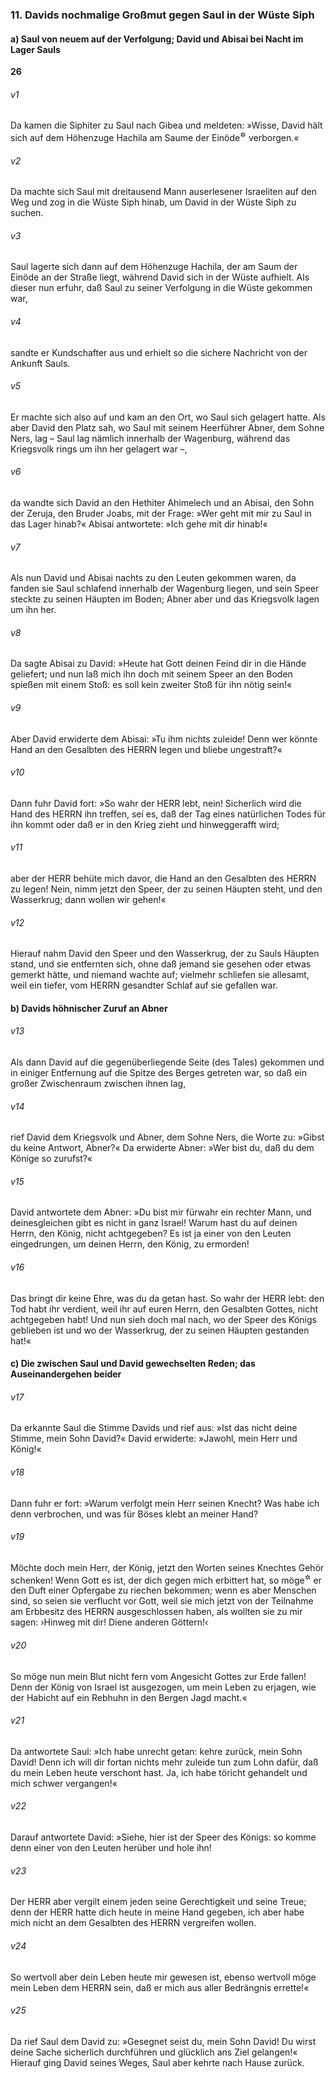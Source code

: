 ### 11. Davids nochmalige Großmut gegen Saul in der Wüste Siph

#### a) Saul von neuem auf der Verfolgung; David und Abisai bei Nacht im Lager Sauls

__26__

###### v1
Da kamen die Siphiter zu Saul nach Gibea und meldeten: »Wisse, David hält sich auf dem Höhenzuge Hachila am Saume der Einöde<sup title="vgl. 23,19">&#x2732;</sup>
 verborgen.«

###### v2
Da machte sich Saul mit dreitausend Mann auserlesener Israeliten auf den Weg und zog in die Wüste Siph hinab, um David in der Wüste Siph zu suchen.

###### v3
Saul lagerte sich dann auf dem Höhenzuge Hachila, der am Saum der Einöde an der Straße liegt, während David sich in der Wüste aufhielt. Als dieser nun erfuhr, daß Saul zu seiner Verfolgung in die Wüste gekommen war,

###### v4
sandte er Kundschafter aus und erhielt so die sichere Nachricht von der Ankunft Sauls.

###### v5
Er machte sich also auf und kam an den Ort, wo Saul sich gelagert hatte. Als aber David den Platz sah, wo Saul mit seinem Heerführer Abner, dem Sohne Ners, lag – Saul lag nämlich innerhalb der Wagenburg, während das Kriegsvolk rings um ihn her gelagert war –,

###### v6
da wandte sich David an den Hethiter Ahimelech und an Abisai, den Sohn der Zeruja, den Bruder Joabs, mit der Frage: »Wer geht mit mir zu Saul in das Lager hinab?« Abisai antwortete: »Ich gehe mit dir hinab!«

###### v7
Als nun David und Abisai nachts zu den Leuten gekommen waren, da fanden sie Saul schlafend innerhalb der Wagenburg liegen, und sein Speer steckte zu seinen Häupten im Boden; Abner aber und das Kriegsvolk lagen um ihn her.

###### v8
Da sagte Abisai zu David: »Heute hat Gott deinen Feind dir in die Hände geliefert; und nun laß mich ihn doch mit seinem Speer an den Boden spießen mit einem Stoß: es soll kein zweiter Stoß für ihn nötig sein!«

###### v9
Aber David erwiderte dem Abisai: »Tu ihm nichts zuleide! Denn wer könnte Hand an den Gesalbten des HERRN legen und bliebe ungestraft?«

###### v10
Dann fuhr David fort: »So wahr der HERR lebt, nein! Sicherlich wird die Hand des HERRN ihn treffen, sei es, daß der Tag eines natürlichen Todes für ihn kommt oder daß er in den Krieg zieht und hinweggerafft wird;

###### v11
aber der HERR behüte mich davor, die Hand an den Gesalbten des HERRN zu legen! Nein, nimm jetzt den Speer, der zu seinen Häupten steht, und den Wasserkrug; dann wollen wir gehen!«

###### v12
Hierauf nahm David den Speer und den Wasserkrug, der zu Sauls Häupten stand, und sie entfernten sich, ohne daß jemand sie gesehen oder etwas gemerkt hätte, und niemand wachte auf; vielmehr schliefen sie allesamt, weil ein tiefer, vom HERRN gesandter Schlaf auf sie gefallen war.

#### b) Davids höhnischer Zuruf an Abner


###### v13
Als dann David auf die gegenüberliegende Seite (des Tales) gekommen und in einiger Entfernung auf die Spitze des Berges getreten war, so daß ein großer Zwischenraum zwischen ihnen lag,

###### v14
rief David dem Kriegsvolk und Abner, dem Sohne Ners, die Worte zu: »Gibst du keine Antwort, Abner?« Da erwiderte Abner: »Wer bist du, daß du dem Könige so zurufst?«

###### v15
David antwortete dem Abner: »Du bist mir fürwahr ein rechter Mann, und deinesgleichen gibt es nicht in ganz Israel! Warum hast du auf deinen Herrn, den König, nicht achtgegeben? Es ist ja einer von den Leuten eingedrungen, um deinen Herrn, den König, zu ermorden!

###### v16
Das bringt dir keine Ehre, was du da getan hast. So wahr der HERR lebt: den Tod habt ihr verdient, weil ihr auf euren Herrn, den Gesalbten Gottes, nicht achtgegeben habt! Und nun sieh doch mal nach, wo der Speer des Königs geblieben ist und wo der Wasserkrug, der zu seinen Häupten gestanden hat!«

#### c) Die zwischen Saul und David gewechselten Reden; das Auseinandergehen beider


###### v17
Da erkannte Saul die Stimme Davids und rief aus: »Ist das nicht deine Stimme, mein Sohn David?« David erwiderte: »Jawohl, mein Herr und König!«

###### v18
Dann fuhr er fort: »Warum verfolgt mein Herr seinen Knecht? Was habe ich denn verbrochen, und was für Böses klebt an meiner Hand?

###### v19
Möchte doch mein Herr, der König, jetzt den Worten seines Knechtes Gehör schenken! Wenn Gott es ist, der dich gegen mich erbittert hat, so möge<sup title="oder: soll">&#x2732;</sup>
 er den Duft einer Opfergabe zu riechen bekommen; wenn es aber Menschen sind, so seien sie verflucht vor Gott, weil sie mich jetzt von der Teilnahme am Erbbesitz des HERRN ausgeschlossen haben, als wollten sie zu mir sagen: ›Hinweg mit dir! Diene anderen Göttern!‹

###### v20
So möge nun mein Blut nicht fern vom Angesicht Gottes zur Erde fallen! Denn der König von Israel ist ausgezogen, um mein Leben zu erjagen, wie der Habicht auf ein Rebhuhn in den Bergen Jagd macht.«


###### v21
Da antwortete Saul: »Ich habe unrecht getan: kehre zurück, mein Sohn David! Denn ich will dir fortan nichts mehr zuleide tun zum Lohn dafür, daß du mein Leben heute verschont hast. Ja, ich habe töricht gehandelt und mich schwer vergangen!«

###### v22
Darauf antwortete David: »Siehe, hier ist der Speer des Königs: so komme denn einer von den Leuten herüber und hole ihn!

###### v23
Der HERR aber vergilt einem jeden seine Gerechtigkeit und seine Treue; denn der HERR hatte dich heute in meine Hand gegeben, ich aber habe mich nicht an dem Gesalbten des HERRN vergreifen wollen.

###### v24
So wertvoll aber dein Leben heute mir gewesen ist, ebenso wertvoll möge mein Leben dem HERRN sein, daß er mich aus aller Bedrängnis errette!«

###### v25
Da rief Saul dem David zu: »Gesegnet seist du, mein Sohn David! Du wirst deine Sache sicherlich durchführen und glücklich ans Ziel gelangen!« Hierauf ging David seines Weges, Saul aber kehrte nach Hause zurück.